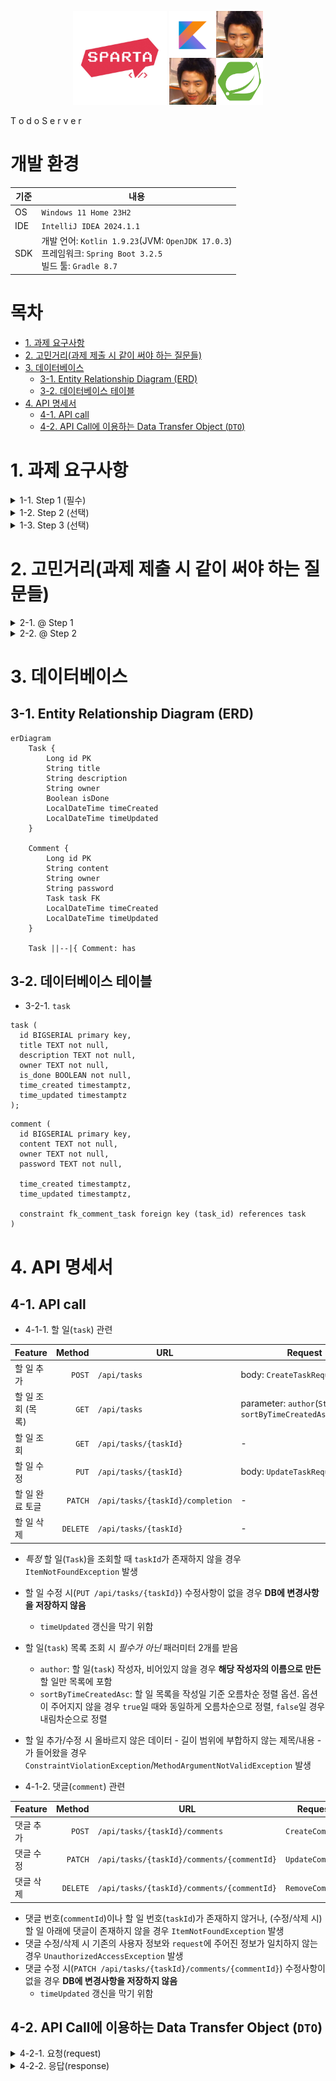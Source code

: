 <p align = "center">
    <img src = "assets-readme/Sparta_Coding_Club.png" width = 150 />
    <img src = "assets-readme/Kotlin_Spring_2nd.png" width = 150 />
</p

# T o d o S e r v e r

# 개발 환경

| 기준  | 내용                                                                                                  |
|-----|-----------------------------------------------------------------------------------------------------|
| OS  | `Windows 11 Home 23H2`                                                                              |
| IDE | `IntelliJ IDEA 2024.1.1`                                                                            |
| SDK | 개발 언어: `Kotlin 1.9.23`(JVM: `OpenJDK 17.0.3`)<br/>프레임워크: `Spring Boot 3.2.5`<br/>빌드 툴: `Gradle 8.7` |

# 목차
<!-- TOC -->
* [1. 과제 요구사항](#1-과제-요구사항)
* [2. 고민거리(과제 제출 시 같이 써야 하는 질문들)](#2-고민거리과제-제출-시-같이-써야-하는-질문들)
* [3. 데이터베이스](#3-데이터베이스)
  * [3-1. Entity Relationship Diagram (ERD)](#3-1-entity-relationship-diagram-erd)
  * [3-2. 데이터베이스 테이블](#3-2-데이터베이스-테이블)
* [4. API 명세서](#4-api-명세서)
  * [4-1. API call](#4-1-api-call)
  * [4-2. API Call에 이용하는 Data Transfer Object (`DTO`)](#4-2-api-call에-이용하는-data-transfer-object-dto)
<!-- TOC -->

# 1. 과제 요구사항

<details> <summary>1-1. Step 1 (필수)</summary>

- 할 일(`task`) 관련 `CRUD` 기능 추가
  - [v] 할 일 작성
      - `할 일 제목`, `할 일 내용`, `작성일`, `작성자 이름` 저장
      - 추가된 `할 일` 정보 확인 가능
  - [v] 할 일 조회
      - 선택한 할 일 정보 조회
      - `할 일 제목`, `할 일 내용`, `작성일`, `작성자 이름` 포함
  - [v] 할 일 _목록_ 조회
      - 등록된 전체 할 일 목록 조회
      - 작성일 기준 *내림차순* 정렬
  - [v] 할 일 수정
      - `할 일 제목`, `작성자명`, `작성 내용` 수정
      - 수정된 정보 확인 가능
  - [v] 할 일 삭제
      - 선택한 할 일 삭제

</details>

<details> <summary>1-2. Step 2 (선택)</summary>

- 댓글(`comment`) 관련 `CRUD` 기능 추가
  - [v] 댓글 작성
    - 댓글 추가 후 추가된 댓글 정보를 `response`로 반환(비밀번호는 _제외_ 해야 함)
    - 댓글 달 대상 `할 일`의 존재 여부 확인
    - 댓글 내용 이외에 작성자 정보(이름, 비밀번호) 추가로 받기
  - [v] 댓글 수정 
    - 댓글 수정 후 _수정된_ 댓글 정보를 `response`로 반환(비밀번호는 _제외_ 해야 함)
    - 댓글의 존재 유무 확인
    - 대상 댓글의 작성자 정보(이름, 비밀번호)와 `request`로 들어온 작성자 정보 일치 여부 확인
  - [v] 댓글 삭제
    - 댓글 삭제 후 성공 여부 반환
    - 댓글의 존재 유무 확인
    - 대상 댓글의 작성자 정보(이름, 비밀번호)와 `request`로 들어온 작성자 정보 일치 여부 확인
- 할 일(`task`) 관련 기능 보강
  - [v] 할 일 완료 여부 기능 추가
    - 할 일 추가 시 기본적으로 `FALSE`로 설정
  - [v] '할 일 조회' 기능에 연관 댓글 목록 추가

</details>

<details> <summary>1-3. Step 3 (선택)</summary>

- [v] 할 일(`task`) 목록 조회(`GET /api/tasks`) 기능 보강
  - 할 일 작성일을 기준으로 오름차순/내림차순 정렬하는 기능 추가
  - 작성자 이름 포함 시 해당 작성자가 작성한 할 일만 포함하는 기능 추가
- [v] 할 일(`task`) 관련 무결성 검사 기능 추가
  - 할 일 추가/수정 시 제목/내용에 길이 제한(각각 [1, 200], [1, 1000]) 추가
  - 제한을 어길 경우 추가/수정 요청을 받아들이지 않게 처리
- [v] `ResponseEntity`를 사용하여 `API Call`의 응답 코드 반환

</details>


# 2. 고민거리(과제 제출 시 같이 써야 하는 질문들)

<details> <summary>2-1. @ Step 1</summary>

- 2-1-1. 수정/삭제 API의 `request` 사용 방식

  - 특정 `task`를 수정/삭제할 경우 `URL Path`에 `taskId`를 넣어 수정/삭제할 대상 지정
  - `task` 수정 시 `Body` 속에 `DTO` `UpdateTaskRequest`를 보관하여 사용(`@RequestBody`)

- 2-1-2. RESTful API

  - HTTP Method를 통해서*만* 행동을 표현하고, 그 이외의 자원/URI 경로에 대해선 모두 통일(`/api/tasks`)
  - *특정* `task` 조회 및 수정 및 삭제에 대해선 바로 아래에 ID를 경로로 삽입(`/{taskId}`)

- 2-1-3. 관심사 분리

  - `Entity`: DB에 저장할 자료
  - `Repository`: `Entity`에 접근하기 위해 사용
  - `Service`: 실질적인 `Task` 추가/조회/수정/삭제 내용 구현
  - `Controller`: 서버에 들어오는 요청에 대해 대응

- 2-1-4. API 명세서 작성 가이드라인

</details>

<details> <summary>2-2. @ Step 2</summary>

- 2-2-1. 처음 설계했던 API 명세서에 발생한 변경사항

  - 할 일(`task`) 관련
    - 특정 `task` 조회(`GET /api/tasks/{taskId}`) 시 달린 댓글도 추가로 `response`로 반환해야 했었음
  - 댓글(`comment`) 관련 내용들이 추가됨

- 2-2-2. ERD 설계 후 Entity 구현 시 도움이 된 부분들

  - ~~`Entity` 구현 시 타입에 대한 고민을 하지 않아도 됐었다 (빠른 구현)~~

- 2-2-3. 댓글이 여러 개 달려 있는 할 일을 삭제하려고 할 경우 데이터베이스 테이블 관점에서 발생할 수 있는 문제

  - 할 일(`task`)에 달린(관계를 맺은) 댓글(`comment`)들도 _모두_ 삭제해줘야 함(`orphanRemoval` 특성을 주는 것으로 해결 가능)
    - 상상할 수 있는 것: 여기서 삭제하는 쿼리 수가 댓글 수만큼 늘어남(`N + 1 query` 문제?)

- 2-2-4. IoC와 DI에 대한 간략한 설명

  - IoC: Inversion of Control(제어 역전), "주인님 세세하게 다 짜지 말고 여기까지만 짜면 그 이후부턴 제가 담당할게요"
  - DI: Dependency Injection(의존성 주입), 객체 _외부_ 로부터 묶인 객체 대상을 받아오는 것

</details>

# 3. 데이터베이스

## 3-1. Entity Relationship Diagram (ERD)
```mermaid
erDiagram
    Task {
        Long id PK
        String title
        String description
        String owner
        Boolean isDone
        LocalDateTime timeCreated
        LocalDateTime timeUpdated
    }

    Comment {
        Long id PK
        String content
        String owner
        String password
        Task task FK
        LocalDateTime timeCreated
        LocalDateTime timeUpdated
    }

    Task ||--|{ Comment: has
```

## 3-2. 데이터베이스 테이블

- 3-2-1. `task`
```postgresql
task (
  id BIGSERIAL primary key,
  title TEXT not null,
  description TEXT not null,
  owner TEXT not null,
  is_done BOOLEAN not null,
  time_created timestamptz,
  time_updated timestamptz
);
```
```postgresql
comment (
  id BIGSERIAL primary key,
  content TEXT not null,
  owner TEXT not null,
  password TEXT not null,
  
  time_created timestamptz,
  time_updated timestamptz,
  
  constraint fk_comment_task foreign key (task_id) references task
)

```

# 4. API 명세서

## 4-1. API call

- 4-1-1. 할 일(`task`) 관련

| Feature     |   Method | URL                              | Request                                                          | Response             |
|-------------|---------:|----------------------------------|------------------------------------------------------------------|----------------------|
| 할 일 추가      |   `POST` | `/api/tasks`                     | body: `CreateTaskRequest`                                        | `TaskResponse`       |
| 할 일 조회 (목록) |    `GET` | `/api/tasks`                     | parameter: `author`(`String`), `sortByTimeCreatedAsc`(`Boolean`) | `List<TaskResponse>` |
| 할 일 조회      |    `GET` | `/api/tasks/{taskId}`            | -                                                                | `TaskResponse`       |
| 할 일 수정      |    `PUT` | `/api/tasks/{taskId}`            | body: `UpdateTaskRequest`                                        | `TaskResponse`       |
| 할 일 완료 토글   |  `PATCH` | `/api/tasks/{taskId}/completion` | -                                                                | -                    
| 할 일 삭제      | `DELETE` | `/api/tasks/{taskId}`            | -                                                                | -                    |

- *특정* 할 일(`Task`)을 조회할 때 `taskId`가 존재하지 않을 경우 `ItemNotFoundException` 발생
- 할 일 수정 시(`PUT /api/tasks/{taskId}`) 수정사항이 없을 경우 **DB에 변경사항을 저장하지 않음**
  - `timeUpdated` 갱신을 막기 위함
- 할 일(`task`) 목록 조회 시 _필수가 아닌_ 패러미터 2개를 받음
  - `author`: 할 일(`task`) 작성자, 비어있지 않을 경우 **해당 작성자의 이름으로 만든** 할 일만 목록에 포함
  - `sortByTimeCreatedAsc`: 할 일 목록을 작성일 기준 오름차순 정렬 옵션. 옵션이 주어지지 않을 경우 `true`일 때와 동일하게 오름차순으로 정렬, `false`일 경우 내림차순으로 정렬
- 할 일 추가/수정 시 올바르지 않은 데이터 - 길이 범위에 부합하지 않는 제목/내용 - 가 들어왔을 경우 `ConstraintViolationException`/`MethodArgumentNotValidException` 발생


- 4-1-2. 댓글(`comment`) 관련

| Feature |   Method | URL                                        | Request (body)         | Response          |
|---------|---------:|--------------------------------------------|------------------------|-------------------|
| 댓글 추가   |   `POST` | `/api/tasks/{taskId}/comments`             | `CreateCommentRequest` | `CommentResponse` |
| 댓글 수정   |  `PATCH` | `/api/tasks/{taskId}/comments/{commentId}` | `UpdateCommentRequest` | `CommentResponse` |
| 댓글 삭제   | `DELETE` | `/api/tasks/{taskId}/comments/{commentId}` | `RemoveCommentRequest` | -                 |

- 댓글 번호(`commentId`)이나 할 일 번호(`taskId`)가 존재하지 않거나, (수정/삭제 시) 할 일 아래에 댓글이 존재하지 않을 경우 `ItemNotFoundException` 발생
- 댓글 수정/삭제 시 기존의 사용자 정보와 `request`에 주어진 정보가 일치하지 않는 경우 `UnauthorizedAccessException` 발생
- 댓글 수정 시(`PATCH /api/tasks/{taskId}/comments/{commentId}`) 수정사항이 없을 경우 **DB에 변경사항을 저장하지 않음**
  - `timeUpdated` 갱신을 막기 위함

## 4-2. API Call에 이용하는 Data Transfer Object (`DTO`)

<details> <summary>4-2-1. 요청(request)</summary>

<details> <summary>4-2-1-1. 할 일(`task`) 관련</summary>

- 4-2-1-1-1. `CreateTaskRequest`

할 일 추가 시(`POST /api/tasks`) `body`에 추가하는 내용
```kotlin
data class CreateTaskRequest(
    val title: String,          // 추가할 할 일의 제목
    val description: String,    // 추가할 할 일의 본문
    val owner: String           // 추가할 할 일의 소유자
)
```

- 4-2-1-1-2. `UpdateTaskRequest`

할 일 수정 시(`PATCH /api/tasks`) `body`에 추가하는 내용
```kotlin
data class UpdateTaskRequest(
    val title: String,          // 수정할 할 일의 제목
    val description: String,    // 수정할 할 일의 본문
    val owner: String           // 수정할 할 일의 소유자
)
```
</details>

<details> <summary>4-2-1-2. 댓글(`comment`) 관련</summary>

- 4-2-1-2-1. `CreateCommentRequest`

댓글 추가 시(`POST /api/tasks/{taskId}/comments`) `body`에 추가하는 내용
```kotlin
data class CreateCommentRequest(
    val content: String,    // 추가할 댓글 내용
    val owner: String,      // 추가할 댓글의 사용자명
    val password: String    // 추가할 댓글의 비밀번호
)
```

- 4-2-1-2-2. `UpdateCommentRequest`

댓글 수정 시(`PATCH /api/tasks/{taskId}/comments/{commentId}`) `body`에 추가하는 내용
```kotlin
data class UpdateCommentRequest(
  val content: String,  // 수정할 댓글 내용
  val owner: String,    // 수정할 댓글의 기존 사용자명
  val password: String  // 수정할 댓글의 기존 비밀번호
)
```

- 4-2-1-2-3. `RemoveCommentRequest`

댓글 삭제 시(`DELETE /api/tasks/{taskId}/comments/{commentId}`) `body`에 추가하는 내용
```kotlin
data class RemoveCommentRequest(
  val owner: String,    // 삭제할 댓글의 기존 사용자명
  val password: String  // 삭제할 댓글의 기존 비밀번호
)
```

</details>
</details>

<details> <summary>4-2-2. 응답(response)</summary>

<details> <summary>4-2-2-1. 할 일(`task`) 관련</summary>

- 4-2-2-1-1. `TaskResponse`

할 일(`task`)에 대해 CRU~~D~~ 진행 시 서버에서 보내는 응답
```kotlin
import java.time.LocalDateTime

data class TaskResponse(
    val id: Long?,                      // 할 일의 ID
    val title: String,                  // 할 일의 제목
    val description: String,            // 할 일의 본문
    val isDone: Boolean                 // 할 일 완료 여부
    val owner: String,                  // 할 일의 소유자
    val timeCreated: LocalDateTime?,    // 할 일의 생성 시각
    val timeUpdated: LocalDateTime?     // 할 일의 마지막 수정 시각
)
```

- 4-2-2-1-2. `TaskFullResponse` (_Step 2에서 추가됨_)

특정 할 일(`task`)을 조회할 때(`GET /api/tasks/{taskId}`) **댓글을 포함**하여 서버에서 보내는 응답
```kotlin
import spartacodingclub.nbcamp.kotlinspring.assignment.todoserver.domain.comment.dto.response.CommentSimplifiedResponse
import java.time.LocalDateTime

data class TaskFullResponse(
  val id: Long,
  val title: String,
  val description: String,
  val isDone: Boolean,
  val owner: String,
  val timeCreated: LocalDateTime,
  val timeUpdated: LocalDateTime,
  val comments: List<CommentSimplifiedResponse> // 할 일에 달린 댓글들 목록
)
```

</details>

<details> <summary>4-2-2-2. 댓글(`comment`) 관련(Step 2에서 추가됨)</summary>

- 4-2-2-2-1. `CommentResponse`

댓글(`comment`)에 대해 C~~R~~UD 진행 시 서버에서 보내는 응답
```kotlin
import spartacodingclub.nbcamp.kotlinspring.assignment.todoserver.domain.task.dto.response.TaskResponse
import java.time.LocalDateTime

data class CommentResponse(
  val id: Long,                     // 댓글의 ID
  val content: String,              // 댓글의 내용
  val owner: String,                // 댓글의 사용자명
  val timeCreated: LocalDateTime,   // 댓글의 생성 시각
  val timeUpdated: LocalDateTime,   // 댓글의 마지막 수정 시각
  val taskRelated: TaskResponse     // 댓글이 달린 할 일
)
```

- 4-2-2-2-2. `CommentSimplifiedResponse`

특정 할 일 조회 시(`GET /api/tasks/{taskId}`) 관련 댓글(`comment`)들을 `TaskFullResponse`에 추가할 때 같이 붙이는 응답
```kotlin
import java.time.LocalDateTime

data class CommentSimplifiedResponse(
  val id: Long,
  val content: String,
  val isDone: Boolean,
  val owner: String,
  val timeCreated: LocalDateTime,
  val timeUpdated: LocalDateTime
)
```

순환 참조나 불필요한 정보 추가를 방지하기 위해 `taskRelated`를 제외함

</details>

</details>